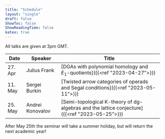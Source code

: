 ```yaml
---
title: "Schedule"
layout: "single"
draft: false
ShowToc: false
ShowReadingTime: false
katex: true
---
```


All talks are given at 3pm GMT. 

|Date    |Speaker          |Title|
|--------|-----------------|-----|
|27. Apr |Julius Frank     |[DGAs with polynomial homology and $E_1$-quotients]({{<ref "2023-04-27">}})|
|11. May |Sergei Burkin    |[Twisted arrow categories of operads and Segal conditions]({{<ref "2023-05-11">}})|
|25. May |Andrei Konovalov |[Semi-topological K-theory of dg-algebras and the lattice conjecture]({{<ref "2023-05-25">}})

After May 25th the seminar will take a summer holiday, but will return the next academic year! 